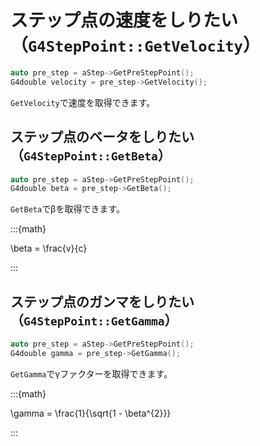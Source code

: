 # ステップ点の速度をしりたい（``G4StepPoint::GetVelocity``）

```cpp
auto pre_step = aStep->GetPreStepPoint();
G4double velocity = pre_step->GetVelocity();
```

``GetVelocity``で速度を取得できます。

## ステップ点のベータをしりたい（``G4StepPoint::GetBeta``）

```cpp
auto pre_step = aStep->GetPreStepPoint();
G4double beta = pre_step->GetBeta();
```

``GetBeta``でβを取得できます。

:::{math}

\beta = \frac{v}{c}

:::

## ステップ点のガンマをしりたい（``G4StepPoint::GetGamma``）

```cpp
auto pre_step = aStep->GetPreStepPoint();
G4double gamma = pre_step->GetGamma();
```

``GetGamma``でγファクターを取得できます。

:::{math}

\gamma = \frac{1}{\sqrt{1 - \beta^{2}}}

:::
